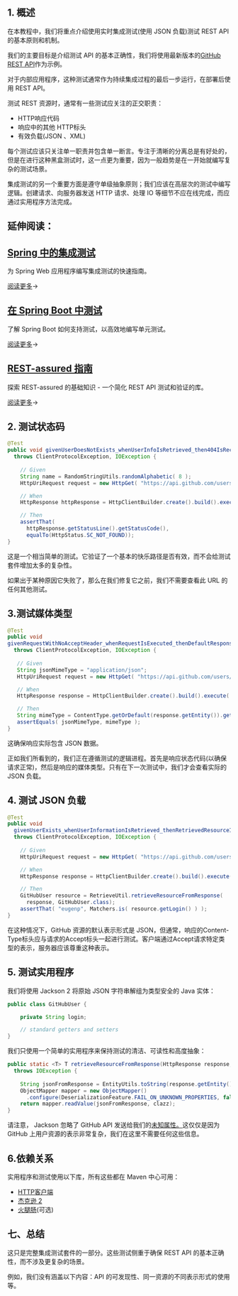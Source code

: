 ## 1. 概述

在本教程中，我们将重点介绍使用实时集成测试(使用 JSON 负载)测试 REST API 的基本原则和机制。

我们的主要目标是介绍测试 API 的基本正确性，我们将使用最新版本的[GitHub REST API](https://docs.github.com/en/rest)作为示例。

对于内部应用程序，这种测试通常作为持续集成过程的最后一步运行，在部署后使用 REST API。

测试 REST 资源时，通常有一些测试应关注的正交职责：

-   HTTP响应代码
-   响应中的其他 HTTP标头
-   有效负载(JSON 、XML)

每个测试应该只关注单一职责并包含单一断言。专注于清晰的分离总是有好处的，但是在进行这种黑盒测试时，这一点更为重要，因为一般趋势是在一开始就编写复杂的测试场景。

集成测试的另一个重要方面是遵守单级抽象原则；我们应该在高层次的测试中编写逻辑。创建请求、向服务器发送 HTTP 请求、处理 IO 等细节不应在线完成，而应通过实用程序方法完成。

## 延伸阅读：

## [Spring 中的集成测试](https://www.baeldung.com/integration-testing-in-spring)

为 Spring Web 应用程序编写集成测试的快速指南。

[阅读更多](https://www.baeldung.com/integration-testing-in-spring)→

## [在 Spring Boot 中测试](https://www.baeldung.com/spring-boot-testing)

了解 Spring Boot 如何支持测试，以高效地编写单元测试。

[阅读更多](https://www.baeldung.com/spring-boot-testing)→

## [REST-assured 指南](https://www.baeldung.com/rest-assured-tutorial)

探索 REST-assured 的基础知识 - 一个简化 REST API 测试和验证的库。

[阅读更多](https://www.baeldung.com/rest-assured-tutorial)→

## 2. 测试状态码

```java
@Test
public void givenUserDoesNotExists_whenUserInfoIsRetrieved_then404IsReceived()
  throws ClientProtocolException, IOException {
 
    // Given
    String name = RandomStringUtils.randomAlphabetic( 8 );
    HttpUriRequest request = new HttpGet( "https://api.github.com/users/" + name );

    // When
    HttpResponse httpResponse = HttpClientBuilder.create().build().execute( request );

    // Then
    assertThat(
      httpResponse.getStatusLine().getStatusCode(),
      equalTo(HttpStatus.SC_NOT_FOUND));
}
```

这是一个相当简单的测试。它验证了一个基本的快乐路径是否有效，而不会给测试套件增加太多的复杂性。

如果出于某种原因它失败了，那么在我们修复它之前，我们不需要查看此 URL 的任何其他测试。

## 3.测试媒体类型

```java
@Test
public void 
givenRequestWithNoAcceptHeader_whenRequestIsExecuted_thenDefaultResponseContentTypeIsJson()
  throws ClientProtocolException, IOException {
 
   // Given
   String jsonMimeType = "application/json";
   HttpUriRequest request = new HttpGet( "https://api.github.com/users/eugenp" );

   // When
   HttpResponse response = HttpClientBuilder.create().build().execute( request );

   // Then
   String mimeType = ContentType.getOrDefault(response.getEntity()).getMimeType();
   assertEquals( jsonMimeType, mimeType );
}
```

这确保响应实际包含 JSON 数据。

正如我们所看到的，我们正在遵循测试的逻辑进程。首先是响应状态代码(以确保请求正常)，然后是响应的媒体类型。只有在下一次测试中，我们才会查看实际的 JSON 负载。

## 4. 测试 JSON 负载

```java
@Test
public void 
  givenUserExists_whenUserInformationIsRetrieved_thenRetrievedResourceIsCorrect()
  throws ClientProtocolException, IOException {
 
    // Given
    HttpUriRequest request = new HttpGet( "https://api.github.com/users/eugenp" );

    // When
    HttpResponse response = HttpClientBuilder.create().build().execute( request );

    // Then
    GitHubUser resource = RetrieveUtil.retrieveResourceFromResponse(
      response, GitHubUser.class);
    assertThat( "eugenp", Matchers.is( resource.getLogin() ) );
}
```

在这种情况下，GitHub 资源的默认表示形式是 JSON，但通常，响应的Content-Type标头应与请求的Accept标头一起进行测试。客户端通过Accept请求特定类型的表示，服务器应该尊重这种表示。

## 5. 测试实用程序

我们将使用 Jackson 2 将原始 JSON 字符串解组为类型安全的 Java 实体：

```java
public class GitHubUser {

    private String login;

    // standard getters and setters
}
```

我们只使用一个简单的实用程序来保持测试的清洁、可读性和高度抽象：

```java
public static <T> T retrieveResourceFromResponse(HttpResponse response, Class<T> clazz) 
  throws IOException {
 
    String jsonFromResponse = EntityUtils.toString(response.getEntity());
    ObjectMapper mapper = new ObjectMapper()
      .configure(DeserializationFeature.FAIL_ON_UNKNOWN_PROPERTIES, false);
    return mapper.readValue(jsonFromResponse, clazz);
}
```

请注意， Jackson 忽略了 GitHub API 发送给我们的[未知属性。](https://www.baeldung.com/jackson-deserialize-json-unknown-properties)这仅仅是因为 GitHub 上用户资源的表示非常复杂，我们在这里不需要任何这些信息。

## 6.依赖关系

实用程序和测试使用以下库，所有这些都在 Maven 中心可用：

-   [HTTP客户端](https://hc.apache.org/httpcomponents-client-ga/index.html)
-   [杰克逊 2](https://github.com/FasterXML/jackson)
-   [火腿肠](https://code.google.com/archive/p/hamcrest/)(可选)

## 七、总结

这只是完整集成测试套件的一部分。这些测试侧重于确保 REST API 的基本正确性，而不涉及更复杂的场景。

例如，我们没有涵盖以下内容：API 的可发现性、同一资源的不同表示形式的使用等。